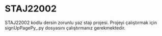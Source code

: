 # STAJ22002
 STAJ22002 kodlu dersin zorunlu yaz stajı projesi. 
 Projeyi çalıştırmak için signUpPagePy_.py dosyasını çalıştırmanız gerekmektedir.
